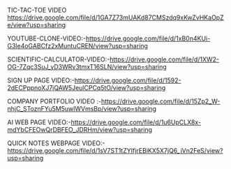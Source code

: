 TIC-TAC-TOE VIDEO https://drive.google.com/file/d/1GA7Z73mUAKd87CMSzdq9xKwZvHKaOpZe/view?usp=sharing

YOUTUBE-CLONE-VIDEO:-https://drive.google.com/file/d/1xB0n4KUi-G3le4oGABCfz2xMuntuCREN/view?usp=sharing

SCIENTIFIC-CALCULATOR-VIDEO:-https://drive.google.com/file/d/1XW2-OG-7Zqc3SuJ_yD3WRv3tmxT16SLN/view?usp=sharing

SIGN UP PAGE VIDEO:-https://drive.google.com/file/d/1592-2dECPppnoXJ7jQAW5JeulCPCq5tO/view?usp=sharing

COMPANY PORTFOLIO VIDEO :-https://drive.google.com/file/d/15Zp2_W-nhjC_SToznFYu5M5uwlWVmsBp/view?usp=sharing

AI WEB PAGE VIDEO:-https://drive.google.com/file/d/1u6UpCLX8x-mdYbCFEOwQrDBFEO_JDRHm/view?usp=sharing

QUICK NOTES WEBPAGE VIDEO:-https://drive.google.com/file/d/1sV7ST1tZYIfjrEBiKX5X7jQ6_jVn2FeS/view?usp=sharing
